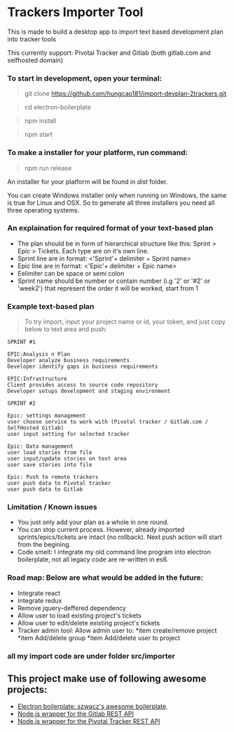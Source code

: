 # Trackers Importer Tool
This is made to build a desktop app to import text based development plan into tracker tools 

This currently support: Pivotal Tracker and Gitlab (both gitlab.com and selfhosted domain)

### To start in development, open your terminal:
> git clone https://github.com/hungcao181/import-devplan-2trackers.git

> cd electron-boilerplate

> npm install

> npm start

### To make a installer for your platform, run command:
> npm run release

An installer for your platform will be found in *dist* folder.

You can create Windows installer only when running on Windows, the same is true for Linux and OSX. So to generate all three installers you need all three operating systems.

### An explaination for required format of your text-based plan

* The plan should be in form of hierarchical structure like this: Sprint > Epic > Tickets. Each type are on it's own line.
* Sprint line are in format: <'Sprint'+ delimiter + Sprint name>
* Epic line are in format: <'Epic'+ delimiter + Epic name>
* Eelimiter can be space or semi colon
* Sprint name should be number or contain number (i.g '2' or '#2' or 'week2') that represent the order it will be worked, start from 1

### Example text-based plan
> To try import, input your project name or id, your token, and just copy below to text area and push:

    SPRINT #1

    EPIC:Analysis n Plan
    Developer analyze business requirements
    Developer identify gaps in business requirements

    EPIC:Infrastructure
    Client provides access to source code repository
    Developer setups development and staging environment

    SPRINT #2

    Epic: settings management
    user choose service to work with (Pivotal tracker / Gitlab.com / SelfHosted Gitlab)
    user input setting for selected tracker

    Epic: Data management
    user load stories from file
    user input/update stories on text area
    user save stories into file

    Epic: Push to remote trackers
    user push data to Pivotal tracker
    user push data to Gitlab

### Limitation / Known issues
* You just only add your plan as a whole in one round.
* You can stop current process. However, already imported sprints/epics/tickets are intact (no rollback). Next push action will start from the begining. 
* Code smelt: I integrate my old command line program into electron boilerplate, not all legacy code are re-written in es6. 

### Road map: Below are what would be added in the future:
* Integrate react
* Integrate redux
* Remove jquery-deffered dependency
* Allow user to load existing project's tickets
* Allow user to edit/delete existing project's tickets
* Tracker admin tool: Allow admin user to:
    *item create/remove project
    *item Add/delete group
    *item Add/delete user to project
### all my import code are under folder src/importer

## This project make use of following awesome projects:
* [Electron boilerplate: szwacz's awesome boilerplate](https://github.com/szwacz/electron-boilerplate).
* [Node.js wrapper for the Gitlab REST API](https://github.com/repo-utils/gitlab)
* [Node.js wrapper for the Pivotal Tracker REST API](https://github.com/generalui/pivotaltracker)

